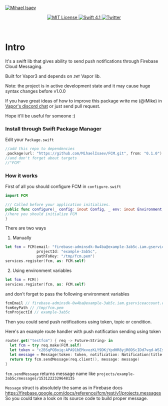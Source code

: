 [![Mihael Isaev](https://user-images.githubusercontent.com/1272610/42512735-738605f4-8466-11e8-80ef-86394e852875.png)](http://mihaelisaev.com)

<p align="center">
    <a href="LICENSE">
        <img src="https://img.shields.io/badge/license-MIT-brightgreen.svg" alt="MIT License">
    </a>
    <a href="https://swift.org">
        <img src="https://img.shields.io/badge/swift-4.1-brightgreen.svg" alt="Swift 4.1">
    </a>
    <a href="https://twitter.com/VaporRussia">
        <img src="https://img.shields.io/badge/twitter-VaporRussia-5AA9E7.svg" alt="Twitter">
    </a>
</p>

<br>


# Intro

It's a swift lib that gives ability to send push notifications through Firebase Cloud Messaging.

Built for Vapor3 and depends on `JWT` Vapor lib.

Note: the project is in active development state and it may cause huge syntax changes before v1.0.0

If you have great ideas of how to improve this package write me (@iMike) in [Vapor's discord chat](http://vapor.team) or just send pull request.

Hope it'll be useful for someone :)

### Install through Swift Package Manager

Edit your `Package.swift`

```swift
//add this repo to dependencies
.package(url: "https://github.com/MihaelIsaev/FCM.git", from: "0.1.0")
//and don't forget about targets
//"FCM"
```

### How it works

First of all you should configure FCM in `configure.swift`

```swift
import FCM

/// Called before your application initializes.
public func configure(_ config: inout Config, _ env: inout Environment, _ services: inout Services) throws {
//here you should initialize FCM
}
```

There are two ways

1. Manually
```swift
let fcm = FCM(email: "firebase-adminsdk-0w4ba@example-3ab5c.iam.gserviceaccount.com",
              projectId: "example-3ab5c",
              pathToKey: "/tmp/fcm.pem")
services.register(fcm, as: FCM.self)
```
2. Using environment variables
```swift
let fcm = FCM()
services.register(fcm, as: FCM.self)
```
and don't forget to pass the following environment variables
```swift
fcmEmail // firebase-adminsdk-0w4ba@example-3ab5c.iam.gserviceaccount.com
fcmKeyPath // /tmp/fcm.pem
fcmProjectId // example-3ab5c
```

Then you could send push notifications using token, topic or condition.

Here's an example route handler with push notification sending using token

```swift
router.get("testfcm") { req -> Future<String> in
  let fcm = try req.make(FCM.self)
  let token = "c2BSqPOBoig:APA91bEMxvozKLY9DKjYpdHR8yjR0DScIDd7vqd-WSIsct4UHDT1U7cQU1n3PAwfSAlaH-UUTuX3x18oa5IF1pB2KmAQb-pIiSEX7NVh90IhbCVO7Fp30hguKUhzDum95WVw0MA385QgvCZWLCDx7540yPlD_5HU6g"
  let message = Message(token: token, notification: Notification(title: "Vapor is awesome!", body: "Swift one love! ❤️"))
  return try fcm.sendMessage(req.client(), message: message)
}
```

`fcm.sendMessage` returns message name like `projects/example-3ab5c/messages/1531222329648135`

`Message` struct is absolutely the same as in Firebase docs https://firebase.google.com/docs/reference/fcm/rest/v1/projects.messages
So you could take a look on its source code to build proper message.
